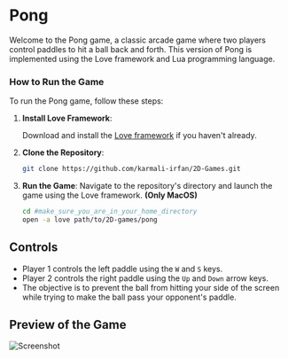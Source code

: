 # Pong
Welcome to the Pong game, a classic arcade game where two players control paddles to hit a ball back and forth. This version of Pong is implemented using the Love framework and Lua programming language.

### How to Run the Game

To run the Pong game, follow these steps:

1. **Install Love Framework**:
   
   Download and install the [Love framework](https://love2d.org/) if you haven't already.

2. **Clone the Repository**:  
   ```bash
   git clone https://github.com/karmali-irfan/2D-Games.git

3. **Run the Game**:
   Navigate to the repository's directory and launch the game using the Love framework. **(Only MacOS)**
   ```bash
   cd #make_sure_you_are_in_your_home_directory
   open -a love path/to/2D-games/pong

## Controls

- Player 1 controls the left paddle using the `W` and `S` keys.
- Player 2 controls the right paddle using the `Up` and `Down` arrow keys.
- The objective is to prevent the ball from hitting your side of the screen while trying to make the ball pass your opponent's paddle.


## Preview of the Game 
  
![Screenshot](https://github.com/karmali-irfan/2D-Games/blob/main/pong/pong_preview.png)
